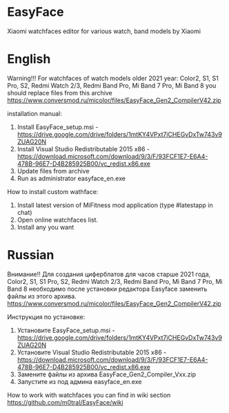 # EasyFace
Xiaomi watchfaces editor for various watch, band models by Xiaomi

# English

Warning!!! For watchfaces of watch models older 2021 year:
Color2, S1, S1 Pro, S2, Redmi Watch 2/3,
Redmi Band Pro, Mi Band 7 Pro, Mi Band 8
you should replace files from this archive
https://www.conversmod.ru/micolor/files/EasyFace_Gen2_CompilerV42.zip

installation manual:
1. Install EasyFace_setup.msi - https://drive.google.com/drive/folders/1mtKY4VPxt7iCHEGvDxTw743v9ZUAG20N
2. Install Visual Studio Redistributable 2015 x86 - https://download.microsoft.com/download/9/3/F/93FCF1E7-E6A4-478B-96E7-D4B285925B00/vc_redist.x86.exe
3. Update files from archive
4. Run as administrator easyface_en.exe

How to install custom wathface:
1. Install latest version of MiFitness mod application
(type #latestapp in chat)
2. Open online watchfaces list.
3. Install any you want


# Russian

Внимание!! Для создания циферблатов для часов
старше 2021 года, Color2, S1, S1 Pro, S2, Redmi Watch 2/3,
Redmi Band Pro, Mi Band 7 Pro, Mi Band 8 необходимо после установки
редактора Easyface заменить файлы из этого архива.
https://www.conversmod.ru/micolor/files/EasyFace_Gen2_CompilerV42.zip

Инструкция по установке:
1. Установите EasyFace_setup.msi - https://drive.google.com/drive/folders/1mtKY4VPxt7iCHEGvDxTw743v9ZUAG20N
2. Установите Visual Studio Redistributable 2015 x86 - https://download.microsoft.com/download/9/3/F/93FCF1E7-E6A4-478B-96E7-D4B285925B00/vc_redist.x86.exe
3. Замените файлы из архива EasyFace_Gen2_Compiler_Vxx.zip
4. Запустите из под админа easyface_en.exe

How to work with watchfaces you can find in wiki section
https://github.com/m0tral/EasyFace/wiki
